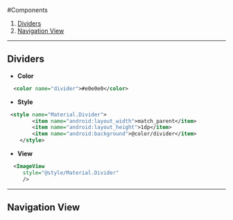 #Components

1. [Dividers](#dividers)
2. [Navigation View]()

---

## Dividers

* **Color**
``` xml
  <color name="divider">#e0e0e0</color>
```

* **Style**
``` xml
 <style name="Material.Divider">
        <item name="android:layout_width">match_parent</item>
        <item name="android:layout_height">1dp</item>
        <item name="android:background">@color/divider</item>
    </style>
```

* **View**
``` xml
  <ImageView
     style="@style/Material.Divider"
     />
```

---

## Navigation View


